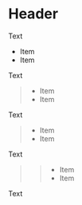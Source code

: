 # Header

Text

- Item
- Item

Text

>- Item
>- Item

Text

> - Item
> - Item

Text

> > - Item
> > - Item

Text
